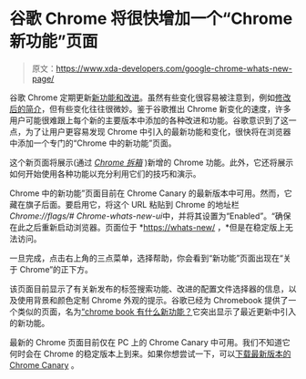 # 谷歌 Chrome 将很快增加一个“Chrome 新功能”页面

> 原文：<https://www.xda-developers.com/google-chrome-whats-new-page/>

谷歌 Chrome 定期更新[新功能和改进](https://www.xda-developers.com/google-chrome-92-track-permissions-fix-safety-issues/)。虽然有些变化很容易被注意到，例如[修改后的简介](https://www.xda-developers.com/chrome-89-revamped-profiles-reading-list-more/)，但有些变化往往很微妙。鉴于谷歌推出 Chrome 新变化的速度，许多用户可能很难跟上每个新的主要版本中添加的各种改进和功能。谷歌意识到了这一点，为了让用户更容易发现 Chrome 中引入的最新功能和变化，很快将在浏览器中添加一个专门的“Chrome 中的新功能”页面。

这个新页面将展示(通过 [*Chrome 拆箱*](https://chromeunboxed.com/whats-new-in-chrome-page-launched) )新增的 Chrome 功能。此外，它还将展示如何开始使用各种功能以充分利用它们的技巧和演示。

Chrome 中的新功能”页面目前在 Chrome Canary 的最新版本中可用。然而，它藏在旗子后面。要启用它，将这个 URL 粘贴到 Chrome 的地址栏*Chrome://flags/# Chrome-whats-new-ui*中，并将其设置为“Enabled”。“确保在此之后重新启动浏览器。页面位于 *[https://whats-new/](https://whats-new/) ，*但是在稳定版上无法访问。

一旦完成，点击右上角的三点菜单，选择帮助，你会看到“新功能”页面出现在“关于 Chrome”的正下方。

该页面目前显示了有关新发布的标签搜索功能、改进的配置文件选择器的信息，以及使用背景和颜色定制 Chrome 外观的提示。谷歌已经为 Chromebook 提供了一个类似的页面，名为[“chrome book 有什么新功能？](https://www.google.com/chromebook/whatsnew/)它突出显示了最近更新中引入的新功能。

最新的 Chrome 页面目前仅在 PC 上的 Chrome Canary 中可用。我们不知道它何时会在 Chrome 的稳定版本上到来。如果你想尝试一下，可以[下载最新版本的 Chrome Canary](https://www.google.com/intl/en_in/chrome/canary/) 。